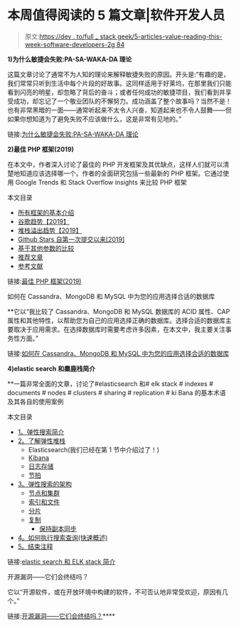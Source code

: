 # 本周值得阅读的 5 篇文章|软件开发人员

> 原文:[https://dev . to/full _ stack geek/5-articles-value-reading-this-week-software-developers-2g 84](https://dev.to/full_stackgeek/5-articles-worth-reading-this-week-software-developers-2g84)

**1)为什么敏捷会失败:PA-SA-WAKA-DA 理论**

这篇文章讨论了通常不为人知的理论来解释敏捷失败的原因。开头是:“有趣的是，我们常常只听到生活中每个片段的好故事。这同样适用于好莱坞，在那里我们只能看到闪亮的明星，却忽略了背后的奋斗；或者任何成功的敏捷项目，我们看到并享受成功，却忘记了一个敬业团队的不懈努力。成功涵盖了整个故事吗？当然不是！也有非常黑暗的一面——通常听起来不太令人兴奋，知道起来也不令人鼓舞——但如果你想知道为了避免失败不应该做什么，这是非常有见地的。”

链接:[为什么敏捷会失败:PA-SA-WAKA-DA 理论](https://dzone.com/articles/why-agile-fails-pa-sa-waka-da-theory)

**2)最佳 PHP 框架(2019)**

在本文中，作者深入讨论了最佳的 PHP 开发框架及其优缺点，这样人们就可以清楚地知道应该选择哪一个。作者的全面研究包括一些最新的 PHP 框架。它通过使用 Google Trends 和 Stack Overflow insights 来比较 PHP 框架

本文目录

*   [所有框架的基本介绍](https://fullstackgeek.blogspot.com/2019/05/best-php-frameworks.html#Basic)
*   [谷歌趋势【2019】](https://fullstackgeek.blogspot.com/2019/05/best-php-frameworks.html#GoogleTrends)
*   [堆栈溢出趋势【2019】](https://fullstackgeek.blogspot.com/2019/05/best-php-frameworks.html#StackoverflowTrends)
*   [Github Stars 自第一次提交以来[2019]](https://fullstackgeek.blogspot.com/2019/05/best-php-frameworks.html#GithubStarsSinceFirstCommit)
*   [基于其他参数的比较](https://fullstackgeek.blogspot.com/2019/05/best-php-frameworks.html#OtherParameters)
*   [推荐文章](https://fullstackgeek.blogspot.com/2019/05/best-php-frameworks.html#RecommendedArticles)
*   [参考文献](https://fullstackgeek.blogspot.com/2019/05/best-php-frameworks.html#References)

链接:[最佳 PHP 框架(2019)](https://fullstackgeek.blogspot.com/2019/05/best-php-frameworks.html)

如何在 Cassandra、MongoDB 和 MySQL 中为您的应用选择合适的数据库

 **它以“我比较了 Cassandra、MongoDB 和 MySQL 数据库的 ACID 属性、CAP 属性和其他特性，以帮助您为自己的应用选择正确的数据库。选择合适的数据库主要取决于应用需求。在选择数据库时需要考虑许多因素，在本文中，我主要关注事务性方面。”

链接:[如何在 Cassandra、MongoDB 和 MySQL 中为您的应用选择合适的数据库](https://dzone.com/articles/how-to-choose-the-right-database-for-your-applicat-1)

**4)elastic search 和麋鹿栈简介**

 **一篇非常全面的文章，讨论了#elasticsearch 和# elk stack # indexes # documents # nodes # clusters # sharing # replication # ki Bana 的基本术语及其各自的使用案例

本文目录

*   [1。弹性搜索简介](https://fullstackgeek.blogspot.com/2019/03/introduction-to-elasticsearch-and-elk-stack.html#Introduction)
*   [2。了解弹性堆栈](https://fullstackgeek.blogspot.com/2019/03/introduction-to-elasticsearch-and-elk-stack.html#UnderstandingElasticStack)
    *   Elasticsearch(我们已经在第 1 节中介绍过了！)
    *   [Kibana](https://fullstackgeek.blogspot.com/2019/03/introduction-to-elasticsearch-and-elk-stack.html#Kibana)
    *   [日志存储](https://fullstackgeek.blogspot.com/2019/03/introduction-to-elasticsearch-and-elk-stack.html#Logstash)
    *   [节拍](https://fullstackgeek.blogspot.com/2019/03/introduction-to-elasticsearch-and-elk-stack.html#Beats)
*   [3。弹性搜索的架构](https://fullstackgeek.blogspot.com/2019/03/introduction-to-elasticsearch-and-elk-stack.html#ArchitectureofElasticsearch)
    *   [节点和集群](https://fullstackgeek.blogspot.com/2019/03/introduction-to-elasticsearch-and-elk-stack.html#NodesandClusters)
    *   [索引和文件](https://fullstackgeek.blogspot.com/2019/03/introduction-to-elasticsearch-and-elk-stack.html#IndicesandDocuments)
    *   [分片](https://fullstackgeek.blogspot.com/2019/03/introduction-to-elasticsearch-and-elk-stack.html#Sharding)
    *   [复制](https://fullstackgeek.blogspot.com/2019/03/introduction-to-elasticsearch-and-elk-stack.html#Replication)
        *   [保持副本同步](https://fullstackgeek.blogspot.com/2019/03/introduction-to-elasticsearch-and-elk-stack.html#KeepingReplicasSynchronized)
*   [4。如何执行搜索查询(快速概述)](https://fullstackgeek.blogspot.com/2019/03/introduction-to-elasticsearch-and-elk-stack.html#HowSearchHappens)
*   [5。结束注释](https://fullstackgeek.blogspot.com/2019/03/introduction-to-elasticsearch-and-elk-stack.html#EndNotes)

链接:[elastic search 和 ELK stack 简介](https://fullstackgeek.blogspot.com/2019/03/introduction-to-elasticsearch-and-elk-stack.html)

开源漏洞——它们会终结吗？

它以“开源软件，或在开放环境中构建的软件，不可否认地非常受欢迎，原因有几个。”

链接:[开源漏洞——它们会终结吗？](https://dzone.com/articles/open-source-vulnerabilities-will-they-ever-end)****